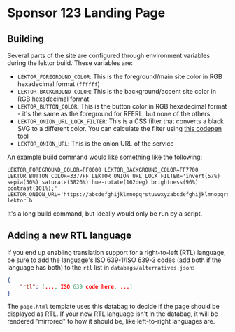 # Sponsor 123 Landing Page

## Building

Several parts of the site are configured through environment variables during the lektor build. These variables are:

- `LEKTOR_FOREGROUND_COLOR`: This is the foreground/main site color in RGB hexadecimal format (`ffffff`)
- `LEKTOR_BACKGROUND_COLOR`: This is the background/accent site color in RGB hexadecimal format
- `LEKTOR_BUTTON_COLOR`: This is the button color in RGB hexadecimal format - it's the same as the foreground for RFERL, but none of the others
- `LEKTOR_ONION_URL_LOCK_FILTER`: This is a CSS filter that converts a black SVG to a different color. You can calculate the filter using [this codepen tool](https://codepen.io/sosuke/pen/Pjoqqp)
- `LEKTOR_ONION_URL`: This is the onion URL of the service

An example build command would like something like the following:

```
LEKTOR_FOREGROUND_COLOR=FF0000 LEKTOR_BACKGROUND_COLOR=FF7700 LEKTOR_BUTTON_COLOR=3377FF LEKTOR_ONION_URL_LOCK_FILTER='invert(57%) sepia(50%) saturate(5826%) hue-rotate(162deg) brightness(96%) contrast(101%);' LEKTOR_ONION_URL='https://abcdefghijklmnopqrstuvwxyzabcdefghijklmnopqrstuvwxyz1234.onion' lektor b
```

It's a long build command, but ideally would only be run by a script.

## Adding a new RTL language

If you end up enabling translation support for a right-to-left (RTL) language, be sure to add the language's ISO 639-1/ISO 639-3 codes (add both if the language has both) to the `rtl` list in `databags/alternatives.json`:

```json
{
    "rtl": [..., ISO 639 code here, ...]
}
```

The `page.html` template uses this databag to decide if the page should be displayed as RTL. If your new RTL language isn't in the databag, it will be rendered "mirrored" to how it should be, like left-to-right languages are.
